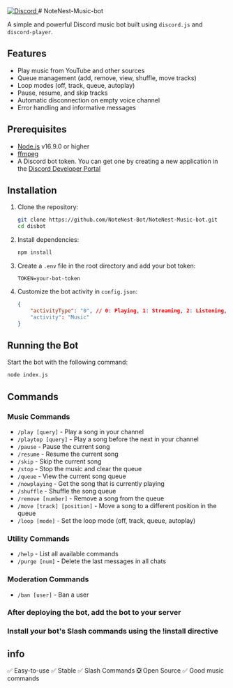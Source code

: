 <a href="https://discord.gg/E4VbGF8KR2">
    <img src="https://img.shields.io/discord/811542332678996008?color=7289DA&label=Support&logo=discord&style=for-the-badge" alt="Discord">
</a>
# NoteNest-Music-bot

A simple and powerful Discord music bot built using `discord.js` and `discord-player`.

## Features

- Play music from YouTube and other sources
- Queue management (add, remove, view, shuffle, move tracks)
- Loop modes (off, track, queue, autoplay)
- Pause, resume, and skip tracks
- Automatic disconnection on empty voice channel
- Error handling and informative messages

## Prerequisites

- [Node.js](https://nodejs.org/) v16.9.0 or higher
- [ffmpeg](https://www.ffmpeg.org/download.html)
- A Discord bot token. You can get one by creating a new application in the [Discord Developer Portal](https://discord.com/developers/applications)

## Installation

1. Clone the repository:
    ```sh
    git clone https://github.com/NoteNest-Bot/NoteNest-Music-bot.git
    cd disbot
    ```

2. Install dependencies:
    ```sh
    npm install
    ```

3. Create a `.env` file in the root directory and add your bot token:
    ```env
    TOKEN=your-bot-token
    ```

4. Customize the bot activity in `config.json`:
    ```json
    {
        "activityType": "0", // 0: Playing, 1: Streaming, 2: Listening, 3: Watching, 5: Competing
        "activity": "Music"
    }
    ```

## Running the Bot

Start the bot with the following command:
```sh
node index.js
```
## Commands

### Music Commands

- `/play [query]` - Play a song in your channel
- `/playtop [query]` - Play a song before the next in your channel
- `/pause` - Pause the current song
- `/resume` - Resume the current song
- `/skip` - Skip the current song
- `/stop` - Stop the music and clear the queue
- `/queue` - View the current song queue
- `/nowplaying` - Get the song that is currently playing
- `/shuffle` - Shuffle the song queue
- `/remove [number]` - Remove a song from the queue
- `/move [track] [position]` - Move a song to a different position in the queue
- `/loop [mode]` - Set the loop mode (off, track, queue, autoplay)

### Utility Commands

- `/help` - List all available commands
- `/purge [num]` - Delete the last messages in all chats

### Moderation Commands

- `/ban [user]` - Ban a user

### After deploying the bot, add the bot to your server
### Install your bot's Slash commands using the !install directive
## info
✅ Easy-to-use
✅ Stable
✅ Slash Commands
❎ Open Source
✅ Good music commands
